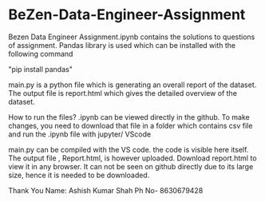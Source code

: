 # BeZen-Data-Engineer-Assignment
Bezen Data Engineer Assignment.ipynb contains the solutions to questions of assignment. Pandas library is used which can be installed with the following command

"pip install pandas"

main.py is a python file which is generating an overall report of the dataset. The output file is report.html which gives the detailed overview of the dataset.

How to run the files?
.ipynb can be viewed directly in the github. To make changes, you need to download that file in a folder which contains csv file and run the .ipynb file with jupyter/ VScode

main.py can be compiled with the VS code. the code is visible here itself. The output file , Report.html, is however uploaded.
Download report.html to view it in any browser. It can not be seen on github directly due to its large size, hence it is needed to be downloaded.

Thank You
Name: Ashish Kumar Shah
Ph No- 8630679428
